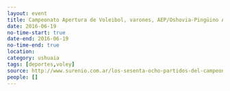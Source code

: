 ```yaml
---
layout: event 
title: Campeonato Apertura de Voleibol, varones, AEP/Oshovia-Pingüino A
date: 2016-06-19
no-time-start: true
date-end: 2016-06-19
no-time-end: true
location: 
category: ushuaia
tags: [deportes,voley]
source: http://www.surenio.com.ar/los-sesenta-ocho-partidos-del-campeonato-apertura-2016/
people: []
---
```

